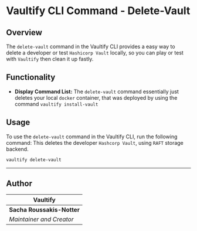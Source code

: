 <!-- // ########################################################################################
// # ██████╗ ██╗   ██╗██╗   ██╗███╗   ██╗     ██████╗ ██████╗  ██████╗ ██╗   ██╗██████╗   #
// # ██╔══██╗██║   ██║██║   ██║████╗  ██║    ██╔════╝ ██╔══██╗██╔═══██╗██║   ██║██╔══██╗  #
// # ██████╔╝██║   ██║██║   ██║██╔██╗ ██║    ██║  ███╗██████╔╝██║   ██║██║   ██║██████╔╝  #
// # ██╔══██╗██║   ██║██║   ██║██║╚██╗██║    ██║   ██║██╔══██╗██║   ██║██║   ██║██╔═══╝   #
// # ██████╔╝╚██████╔╝╚██████╔╝██║ ╚████║    ╚██████╔╝██║  ██║╚██████╔╝╚██████╔╝██║       #
// # ╚═════╝  ╚═════╝  ╚═════╝ ╚═╝  ╚═══╝     ╚═════╝ ╚═╝  ╚═╝ ╚═════╝  ╚═════╝ ╚═╝       #
// # Author: Sacha Roussakis-Notter														  #
// # Project: Vaultify																	  #
// # Description: Easily push, pull and encrypt tofu and terraform statefiles from Vault. #
// ######################################################################################## -->

# Vaultify CLI Command - Delete-Vault

## Overview
The `delete-vault` command in the Vaultify CLI provides a easy way to delete a developer or test `Hashicorp Vault` locally, so you can play or test with `Vaultify` then clean it up fastly.

## Functionality
- **Display Command List:**
  The `delete-vault` command essentially just deletes your local `docker` container, that was deployed by using the command `vaultify install-vault`


## Usage
To use the `delete-vault` command in the Vaultify CLI, run the following command:
This deletes the developer `Hashcorp Vault`, using `RAFT` storage backend.

```bash
vaultify delete-vault
```

---

## Author

| Vaultify                  |
| ----------------------- |
| **Sacha Roussakis-Notter** |
| *Maintainer and Creator* |
